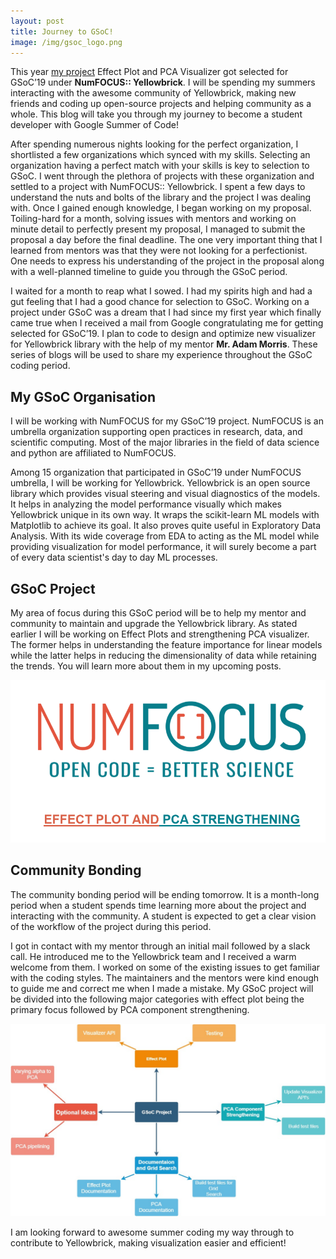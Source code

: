 ```yaml
---
layout: post
title: Journey to GSoC!
image: /img/gsoc_logo.png
---
```


This year [my project](https://summerofcode.withgoogle.com/projects/#6111615848546304) Effect Plot and PCA Visualizer got selected for GSoC’19 under **NumFOCUS:: Yellowbrick**. I will be spending my summers interacting with the awesome community of Yellowbrick, making new friends and coding up open-source projects and helping community as a whole. This blog will take you through my journey to become a student developer with Google Summer of Code!

After spending numerous nights looking for the perfect organization, I shortlisted a few organizations which synced with my skills. Selecting an organization having a perfect match with your skills is key to selection to GSoC. I went through the plethora of projects with these organization and settled to a project with NumFOCUS:: Yellowbrick. I spent a few days to understand the nuts and bolts of the library and the project I was dealing with. Once I gained enough knowledge, I began working on my proposal. Toiling-hard for a month, solving issues with mentors and working on minute detail to perfectly present my proposal, I managed to submit the proposal a day before the final deadline. The one very important thing that I learned from mentors was that they were not looking for a perfectionist. One needs to express his understanding of the project in the proposal along with a well-planned timeline to guide you through the GSoC period.

I waited for a month to reap what I sowed. I had my spirits high and had a gut feeling that I had a good chance for selection to GSoC. Working on a project under GSoC was a dream that I had since my first year which finally came true when I received a mail from Google congratulating me for getting selected for GSoC’19. I plan to code to design and optimize new visualizer for Yellowbrick library with the help of my mentor **Mr. Adam Morris**. These series of blogs will be used to share my experience throughout the GSoC coding period. 

## My GSoC Organisation
I will be working with NumFOCUS for my GSoC’19 project. NumFOCUS is an umbrella organization supporting open practices in research, data, and scientific computing. Most of the major libraries in the field of data science and python are affiliated to NumFOCUS.

Among 15 organization that participated in GSoC’19 under NumFOCUS umbrella, I will be working for Yellowbrick. Yellowbrick is an open source library which provides visual steering and visual diagnostics of the models. It helps in analyzing the model performance visually which makes Yellowbrick unique in its own way. It wraps the scikit-learn ML models with Matplotlib to achieve its goal. It also proves quite useful in Exploratory Data Analysis. With its wide coverage from EDA to acting as the ML model while providing visualization for model performance, it will surely become a part of every data scientist's day to day ML processes. 

## GSoC Project  
My area of focus during this GSoC period will be to help my mentor and community to maintain and upgrade the Yellowbrick library. As stated earlier I will be working on Effect Plots and strengthening PCA visualizer. The former helps in understanding the feature importance for linear models while the latter helps in reducing the dimensionality of data while retaining the trends. You will learn more about them in my upcoming posts.

![](/img/till_gsoc/myproject.PNG) 

## Community Bonding
The community bonding period will be ending tomorrow. It is a month-long period when a student spends time learning more about the project and interacting with the community. A student is expected to get a clear vision of the workflow of the project during this period. 

I got in contact with my mentor through an initial mail followed by a slack call. He introduced me to the Yellowbrick team and I received a warm welcome from them. I worked on some of the existing issues to get familiar with the coding styles. The maintainers and the mentors were kind enough to guide me and correct me when I made a mistake. My GSoC project will be divided into the following major categories with effect plot being the primary focus followed by PCA component strengthening. 

![](/img/till_gsoc/project.jpg)

I am looking forward to awesome summer coding my way through to contribute to Yellowbrick, making visualization easier and efficient!